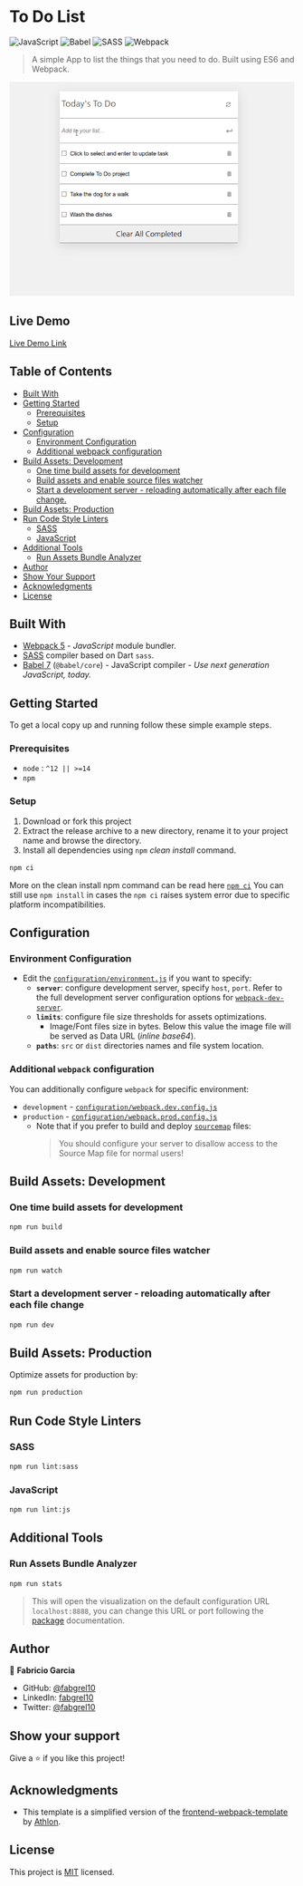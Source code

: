 # To Do List

![JavaScript](https://img.shields.io/badge/javascript-%23323330.svg?style=for-the-badge&logo=javascript&logoColor=%23F7DF1E)
![Babel](https://img.shields.io/badge/Babel-F9DC3e?style=for-the-badge&logo=babel&logoColor=black)
![SASS](https://img.shields.io/badge/SASS-hotpink.svg?style=for-the-badge&logo=SASS&logoColor=white)
![Webpack](https://img.shields.io/badge/webpack-%238DD6F9.svg?style=for-the-badge&logo=webpack&logoColor=black)

> A simple App to list the things that you need to do. Built using ES6 and Webpack.

![screenshot](./app_screenshot.gif)

## Live Demo

[Live Demo Link](http://todo-webpack.surge.sh/)

## Table of Contents

- [Built With](#built-with)
- [Getting Started](#getting-started)
  - [Prerequisites](#prerequisites)
  - [Setup](#setup)
- [Configuration](#configuration)
  - [Environment Configuration](#environment-configuration)
  - [Additional webpack configuration](#additional-webpack-configuration)
- [Build Assets: Development](#build-assets-development)
  - [One time build assets for development](#one-time-build-assets-for-development)
  - [Build assets and enable source files watcher](#build-assets-and-enable-source-files-watcher)
  - [Start a development server - reloading automatically after each file change.](#start-a-development-server---reloading-automatically-after-each-file-change)
- [Build Assets: Production](#build-assets-production)
- [Run Code Style Linters](#run-code-style-linters)
  - [SASS](#sass)
  - [JavaScript](#javascript)
- [Additional Tools](#additional-tools)
  - [Run Assets Bundle Analyzer](#run-assets-bundle-analyzer)
- [Author](#author)
- [Show Your Support](#how-your-support)
- [Acknowledgments](#acknowledgments)
- [License](#license)

## Built With

- [Webpack 5](https://github.com/webpack/webpack) - _JavaScript_ module bundler.
- [SASS](https://github.com/sass/sass) compiler based on Dart `sass`.
- [Babel 7](https://github.com/babel/babel) (`@babel/core`) - JavaScript compiler - _Use next generation JavaScript, today._

## Getting Started

To get a local copy up and running follow these simple example steps.

### Prerequisites

- `node` : `^12 || >=14`
- `npm`

### Setup

1. Download or fork this project
2. Extract the release archive to a new directory, rename it to your project name and browse the directory.
3. Install all dependencies using `npm` _clean install_ command.

```sh
npm ci
```

More on the clean install npm command can be read here [`npm ci`](https://docs.npmjs.com/cli/ci.html)
You can still use `npm install` in cases the `npm ci` raises system error due to specific platform incompatibilities.

## Configuration

### Environment Configuration

- Edit the [`configuration/environment.js`](configuration/environment.js) if you want to specify:
  - **`server`**: configure development server, specify `host`, `port`. Refer to the full development server configuration options for [`webpack-dev-server`](https://webpack.js.org/configuration/dev-server/).
  - **`limits`**: configure file size thresholds for assets optimizations.
    - Image/Font files size in bytes. Below this value the image file will be served as Data URL (_inline base64_).
  - **`paths`**: `src` or `dist` directories names and file system location.

### Additional `webpack` configuration

You can additionally configure `webpack` for specific environment:

- `development` - [`configuration/webpack.dev.config.js`](configuration/webpack.dev.config.js)
- `production` - [`configuration/webpack.prod.config.js`](configuration/webpack.prod.config.js)
  - Note that if you prefer to build and deploy [`sourcemap`](https://webpack.js.org/configuration/devtool/#production) files:
    > You should configure your server to disallow access to the Source Map file for normal users!

## Build Assets: Development

### One time build assets for development

```sh
npm run build
```

### Build assets and enable source files watcher

```sh
npm run watch
```

### Start a development server - reloading automatically after each file change

```sh
npm run dev
```

## Build Assets: Production

Optimize assets for production by:

```sh
npm run production
```

## Run Code Style Linters

### SASS

```sh
npm run lint:sass
```

### JavaScript

```sh
npm run lint:js
```

## Additional Tools

### Run Assets Bundle Analyzer

```sh
npm run stats
```

> This will open the visualization on the default configuration URL `localhost:8888`, you can change this URL or port following the [package](https://github.com/webpack-contrib/webpack-bundle-analyzer#options-for-cli) documentation.

## Author

👤 **Fabricio Garcia**

- GitHub: [@fabgrel10](https://github.com/fabgrel10)
- LinkedIn: [fabgrel10](https://www.linkedin.com/in/fabgrel10/)
- Twitter: [@fabgrel10](https://twitter.com/fabgrel10)

## Show your support

Give a ⭐️ if you like this project!

## Acknowledgments

- This template is a simplified version of the [frontend-webpack-template](https://github.com/WeAreAthlon/frontend-webpack-boilerplate) by [Athlon](https://github.com/WeAreAthlon).

## License

This project is [MIT](./MIT.md) licensed.
